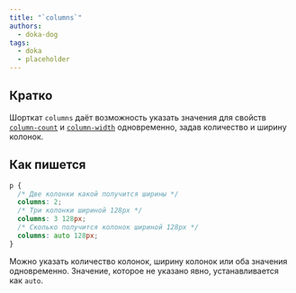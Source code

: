 ```yaml
---
title: "`columns`"
authors:
  - doka-dog
tags:
  - doka
  - placeholder
---
```


## Кратко

Шорткат `columns` даёт возможность указать значения для свойств [`column-count`](/css/column-count/) и [`column-width`](/css/column-width/) одновременно, задав количество и ширину колонок.

## Как пишется

```css
p {
  /* Две колонки какой получится ширины */
  columns: 2;
  /* Три колонки шириной 128px */
  columns: 3 128px;
  /* Сколько получится колонок шириной 128px */
  columns: auto 128px;
}
```

Можно указать количество колонок, ширину колонок или оба значения одновременно. Значение, которое не указано явно, устанавливается как `auto`.

